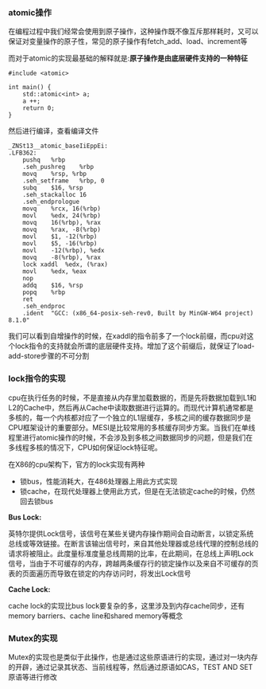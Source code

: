 ### atomic操作

在编程过程中我们经常会使用到原子操作，这种操作既不像互斥那样耗时，又可以保证对变量操作的原子性，常见的原子操作有fetch_add、load、increment等

而对于atomic的实现最基础的解释就是:**原子操作是由底层硬件支持的一种特征**


    #include <atomic>
    
    int main() {
        std::atomic<int> a;
        a ++;
        return 0;
    }

然后进行编译，查看编译文件

    _ZNSt13__atomic_baseIiEppEi:
    .LFB362:
    	pushq	%rbp
    	.seh_pushreg	%rbp
    	movq	%rsp, %rbp
    	.seh_setframe	%rbp, 0
    	subq	$16, %rsp
    	.seh_stackalloc	16
    	.seh_endprologue
    	movq	%rcx, 16(%rbp)
    	movl	%edx, 24(%rbp)
    	movq	16(%rbp), %rax
    	movq	%rax, -8(%rbp)
    	movl	$1, -12(%rbp)
    	movl	$5, -16(%rbp)
    	movl	-12(%rbp), %edx
    	movq	-8(%rbp), %rax
    	lock xaddl	%edx, (%rax)
    	movl	%edx, %eax
    	nop
    	addq	$16, %rsp
    	popq	%rbp
    	ret
    	.seh_endproc
    	.ident	"GCC: (x86_64-posix-seh-rev0, Built by MinGW-W64 project) 8.1.0"

我们可以看到自增操作的时候，在xaddl的指令前多了一个lock前缀，而cpu对这个lock指令的支持就会所谓的底层硬件支持。增加了这个前缀后，就保证了load-add-store步骤的不可分割

### lock指令的实现

cpu在执行任务的时候，不是直接从内存里加载数据的，而是先将数据加载到L1和L2的Cache中，然后再从Cache中读取数据进行运算的。而现代计算机通常都是多核的，每一个内核都对应了一个独立的L1层缓存，多核之间的缓存数据同步是CPU框架设计的重要部分。MESI是比较常用的多核缓存同步方案。当我们在单线程里进行atomic操作的时候，不会涉及到多核之间数据同步的问题，但是我们在多线程多核的情况下，CPU如何保证lock特征呢。

在X86的cpu架构下，官方的lock实现有两种

- 锁bus，性能消耗大，在486处理器上用此方式实现
- 锁cache，在现代处理器上使用此方式，但是在无法锁定cache的时候，仍然回去锁bus


**Bus Lock:**

英特尔提供Lock信号，该信号在某些关键内存操作期间会自动断言，以锁定系统总线或等效链接。在断言该输出信号时，来自其他处理器或总线代理的控制总线的请求将被阻止。此度量标准度量总线周期的比率，在此期间，在总线上声明Lock信号，当由于不可缓存的内存，跨越两条缓存行的锁定操作以及来自不可缓存的页表的页面遍历而导致在锁定的内存访问时，将发出Lock信号

**Cache Lock:**

cache lock的实现比bus lock要复杂的多，这里涉及到内存cache同步，还有memory barriers、cache line和shared memory等概念


### Mutex的实现

Mutex的实现也是类似于此操作，也是通过这些原语进行的实现，通过对一块内存的开辟，通过记录其状态、当前线程等，然后通过原语如CAS，TEST AND SET原语等进行修改